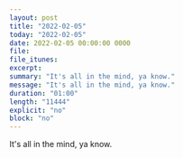 ```yaml
---
layout: post
title: "2022-02-05"
today: "2022-02-05"
date: 2022-02-05 00:00:00 0000
file:
file_itunes:
excerpt:
summary: "It's all in the mind, ya know."
message: "It's all in the mind, ya know."
duration: "01:00"
length: "11444"
explicit: "no"
block: "no"
---
```

It's all in the mind, ya know.

